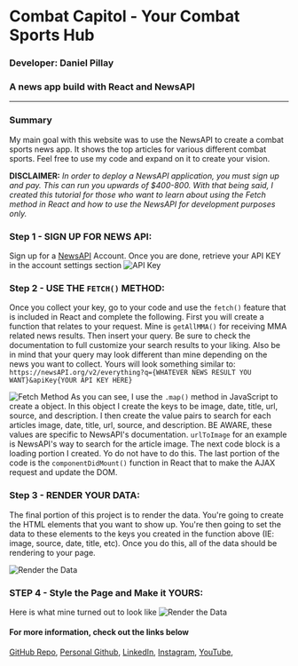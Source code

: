 # Combat Capitol - Your Combat Sports Hub
### Developer: Daniel Pillay
### A news app build with React and NewsAPI
---

### Summary
My main goal with this website was to use the NewsAPI to create a combat sports news app. It shows the top articles for various different combat sports. Feel free to use my code and expand on it to create your vision.

**DISCLAIMER:**  *In order to deploy a NewsAPI application, you must sign up and pay. This can run you upwards of $400-800. With that being said, I created this tutorial for those who want to learn about using the Fetch method in React and how to use the NewsAPI for development purposes only.*

### Step 1 - SIGN UP FOR NEWS API:
Sign up for a [NewsAPI](http://google.com) Account. Once you are done, retrieve your API KEY in the account settings section
![API Key](https://i.ibb.co/r7c5j2F/API-Key.png#thumbnail)


### Step 2 - USE THE  ``FETCH()`` METHOD:
Once you collect your key, go to your code and use the ``fetch()`` feature that is included in React and complete the following. First you will create a function that relates to your request. Mine is ``getAllMMA()`` for receiving MMA related news results. Then insert your query. Be sure to check the documentation to full customize your search results to your liking. Also be in mind that your query may look different than mine depending on the news you want to collect. Yours will look something similar to:
``https://newsAPI.org/v2/everything?q={WHATEVER NEWS RESULT YOU WANT}&apiKey{YOUR API KEY HERE}``

![Fetch Method](https://i.ibb.co/zbHXzz3/fetch.png#thumbnail)
As you can see, I use the ``.map()`` method in JavaScript to create a object. In this object I create the keys to be image, date, title, url, source, and description. I then create the value pairs to search for each articles image, date, title, url, source, and description. BE AWARE, these values are specific to NewsAPI's documentation. ``urlToImage`` for an example is NewsAPI's way to search for the article image. The next code block is a loading portion I created. Yo do not have to do this. The last portion of the code is the ``componentDidMount()`` function in React that to make the AJAX request and update the DOM. 

### Step 3 - RENDER YOUR DATA:
The final portion of this project is to render the data. You're going to create the HTML elements that you want to show up. You're then going to set the data to these elements to the keys you created in the function above (IE: image, source, date, title, etc). Once you do this, all of the data should be rendering to your page.

![Render the Data](https://i.ibb.co/m6cn7wB/Mixed-Martial-arts.png#thumbnail)

### STEP 4 - Style the Page and Make it YOURS:
Here is what mine turned out to look like
![Render the Data](https://media.giphy.com/media/ZcFA9Edy1p7MOsaCZC/giphy.gif)

#### For more information, check out the links below
[GitHub Repo](https://github.com/dpillay03/combatcapitol/), 
[Personal Github](https://github.com/dpillay03), 
[LinkedIn](https://www.linkedin.com/in/danielpillay/), 
[Instagram](http://instagram.com/daniel.pillay),
[YouTube](https://www.youtube.com/user/dpillay03/), 

